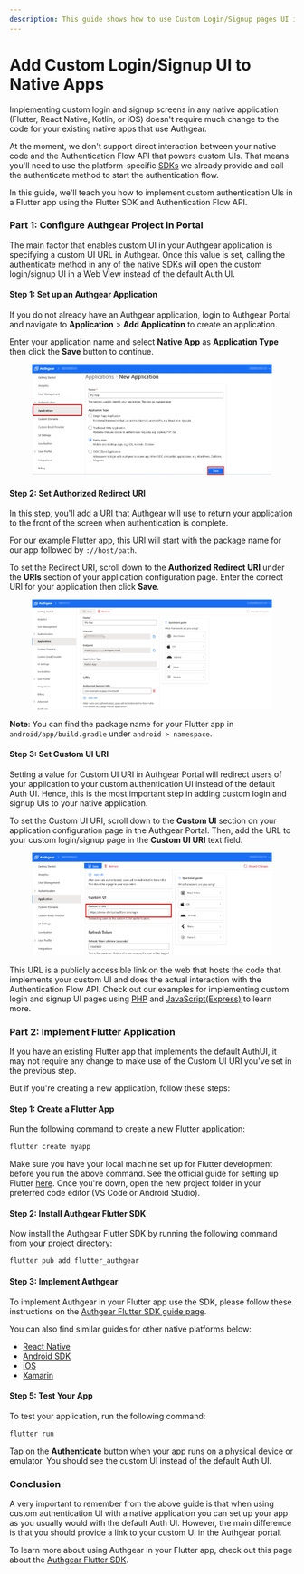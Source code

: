 ```yaml
---
description: This guide shows how to use Custom Login/Signup pages UI in Native Apps
---
```


# Add Custom Login/Signup UI to Native Apps

Implementing custom login and signup screens in any native application (Flutter, React Native, Kotlin, or iOS) doesn't require much change to the code for your existing native apps that use Authgear.

At the moment, we don't support direct interaction between your native code and the Authentication Flow API that powers custom UIs. That means you'll need to use the platform-specific [SDKs](broken-reference) we already provide and call the authenticate method to start the authentication flow.

In this guide, we'll teach you how to implement custom authentication UIs in a Flutter app using the Flutter SDK and Authentication Flow API.

### Part 1: Configure Authgear Project in Portal

The main factor that enables custom UI in your Authgear application is specifying a custom UI URL in Authgear. Once this value is set, calling the authenticate method in any of the native SDKs will open the custom login/signup UI in a Web View instead of the default Auth UI.&#x20;

#### Step 1: Set up an Authgear Application

If you do not already have an Authgear application, login to Authgear Portal and navigate to **Application** > **Add Application** to create an application.

Enter your application name and select **Native App** as **Application Type** then click the **Save** button to continue.

<figure><img src="../../.gitbook/assets/authgear-create-native-app (1).png" alt=""><figcaption></figcaption></figure>

#### Step 2: Set Authorized Redirect URI

In this step, you'll add a URI that Authgear will use to return your application to the front of the screen when authentication is complete.

For our example Flutter app, this URI will start with the package name for our app followed by `://host/path`.

To set the Redirect URI, scroll down to the **Authorized Redirect URI** under the **URIs** section of your application configuration page. Enter the correct URI for your application then click **Save**.

<figure><img src="../../.gitbook/assets/authgear-config-app-native.png" alt=""><figcaption></figcaption></figure>

**Note**: You can find the package name for your Flutter app in `android/app/build.gradle` under `android > namespace`.

#### Step 3: Set Custom UI URI

Setting a value for Custom UI URI in Authgear Portal will redirect users of your application to your custom authentication UI instead of the default Auth UI. Hence, this is the most important step in adding custom login and signup UIs to your native application.

To set the Custom UI URI, scroll down to the **Custom UI** section on your application configuration page in the Authgear Portal. Then, add the URL to your custom login/signup page in the **Custom UI URI** text field.

<figure><img src="../../.gitbook/assets/authgear-config-app-custom-ui-url-2.png" alt=""><figcaption></figcaption></figure>

This URL is a publicly accessible link on the web that hosts the code that implements your custom UI and does the actual interaction with the Authentication Flow API. Check out our examples for implementing custom login and signup UI pages using [PHP](implement-authentication-flow-api-using-php.md) and [JavaScript(Express)](implement-authentication-flow-api-using-express.md) to learn more.

### Part 2: Implement Flutter Application

If you have an existing Flutter app that implements the default AuthUI, it may not require any change to make use of the Custom UI URI you've set in the previous step.

But if you're creating a new application, follow these steps:

#### Step 1: Create a Flutter App

Run the following command to create a new Flutter application:

```sh
flutter create myapp
```

Make sure you have your local machine set up for Flutter development before you run the above command. See the official guide for setting up Flutter [here](https://docs.flutter.dev/get-started/install). Once you're down, open the new project folder in your preferred code editor (VS Code or Android Studio).

#### Step 2: Install Authgear Flutter SDK

Now install the Authgear Flutter SDK by running the following command from your project directory:

```sh
flutter pub add flutter_authgear
```

#### Step 3: Implement Authgear

To implement Authgear in your Flutter app use the SDK, please follow these instructions on the [Authgear Flutter SDK guide page](https://docs.authgear.com/get-started/native-mobile-app/flutter).

You can also find similar guides for other native platforms below:

* [React Native](https://docs.authgear.com/get-started/native-mobile-app/react-native)
* [Android SDK](https://docs.authgear.com/get-started/native-mobile-app/android)
* [iOS](https://docs.authgear.com/get-started/native-mobile-app/ios)
* [Xamarin](https://docs.authgear.com/get-started/native-mobile-app/xamarin)

#### Step 5: Test Your App

To test your application, run the following command:

```sh
flutter run
```

Tap on the **Authenticate** button when your app runs on a physical device or emulator.  You should see the custom UI instead of the default Auth UI.

### Conclusion

A very important to remember from the above guide is that when using custom authentication UI with a native application you can set up your app as you usually would with the default Auth UI. However, the main difference is that you should provide a link to your custom UI in the Authgear portal.

To learn more about using Authgear in your Flutter app, check out this page about the [Authgear Flutter SDK](https://docs.authgear.com/get-started/native-mobile-app/flutter).
